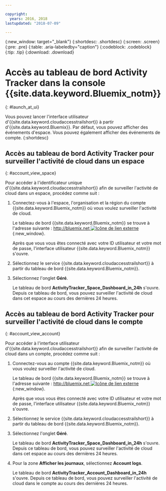 ```yaml
---

copyright:
  years: 2016, 2018
lastupdated: "2018-07-09"

---
```


{:new_window: target="_blank"}
{:shortdesc: .shortdesc}
{:screen: .screen}
{:pre: .pre}
{:table: .aria-labeledby="caption"}
{:codeblock: .codeblock}
{:tip: .tip}
{:download: .download}



# Accès au tableau de bord Activity Tracker dans la console {{site.data.keyword.Bluemix_notm}}
{: #launch_at_ui}

Vous pouvez lancer l'interface utilisateur d'{{site.data.keyword.cloudaccesstrailshort}} à partir d'{{site.data.keyword.Bluemix}}. Par défaut, vous pouvez afficher des événements d'espace. Vous pouvez également afficher des événements de compte.
{:shortdesc}
   

## Accès au tableau de bord Activity Tracker pour surveiller l'activité de cloud dans un espace
{: #account_view_space}

Pour accéder à l'identificateur unique d'{{site.data.keyword.cloudaccesstrailshort}} afin de surveiller l'activité de cloud dans un espace, procédez comme suit :

1. Connectez-vous à l'espace, l'organisation et la région du compte {{site.data.keyword.Bluemix_notm}} où vous voulez surveiller l'activité de cloud.

    Le tableau de bord {{site.data.keyword.Bluemix_notm}} se trouve à l'adresse suivante : [http://bluemix.net ![Icône de lien externe](../../../../icons/launch-glyph.svg "Icône de lien externe")](http://bluemix.net){:new_window}.
    
	Après que vous vous êtes connecté avec votre ID utilisateur et votre mot de passe, l'interface utilisateur {{site.data.keyword.Bluemix_notm}} s'ouvre.

2. Sélectionnez le service {{site.data.keyword.cloudaccesstrailshort}} à partir du tableau de bord {{site.data.keyword.Bluemix_notm}}. 
    
3. Sélectionnez l'onglet **Géré**.

    Le tableau de bord **ActivityTracker_Space_Dashboard_in_24h** s'ouvre. Depuis ce tableau de bord, vous pouvez surveiller l'activité de cloud dans cet espace au cours des dernières 24 heures. 


## Accès au tableau de bord Activity Tracker pour surveiller l'activité de cloud dans le compte
{: #account_view_account}

Pour accéder à l'interface utilisateur d'{{site.data.keyword.cloudaccesstrailshort}} afin de surveiller l'activité de cloud dans un compte, procédez comme suit :

1. Connectez-vous au compte {{site.data.keyword.Bluemix_notm}} où vous voulez surveiller l'activité de cloud.

    Le tableau de bord {{site.data.keyword.Bluemix_notm}} se trouve à l'adresse suivante : [http://bluemix.net ![Icône de lien externe](../../../icons/launch-glyph.svg "Icône de lien externe")](http://bluemix.net){:new_window}.
    
	Après que vous vous êtes connecté avec votre ID utilisateur et votre mot de passe, l'interface utilisateur {{site.data.keyword.Bluemix_notm}} s'ouvre.

2. Sélectionnez le service {{site.data.keyword.cloudaccesstrailshort}} à partir du tableau de bord {{site.data.keyword.Bluemix_notm}}. 
    
3. Sélectionnez l'onglet **Géré**.

    Le tableau de bord **ActivityTracker_Space_Dashboard_in_24h** s'ouvre. Depuis ce tableau de bord, vous pouvez surveiller l'activité de cloud dans cet espace au cours des dernières 24 heures. 

4. Pour la zone **Afficher les journaux**, sélectionnez **Account logs**.

    Le tableau de bord **ActivityTracker_Account_Dashboard_in_24h** s'ouvre. Depuis ce tableau de bord, vous pouvez surveiller l'activité de cloud dans le compte au cours des dernières 24 heures.
